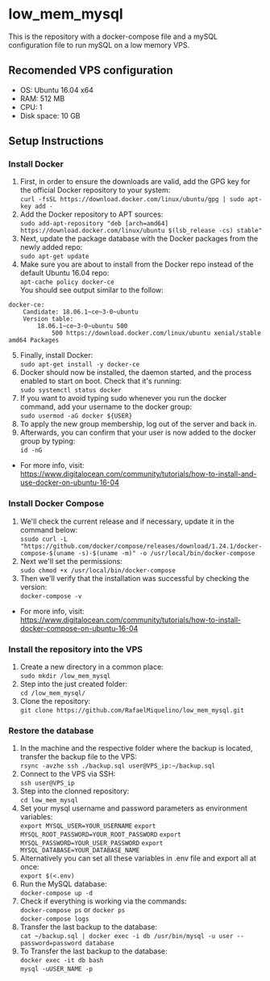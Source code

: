 # low_mem_mysql
This is the repository with a docker-compose file and a mySQL configuration file to run mySQL on a low memory VPS.
## Recomended VPS configuration
- OS: Ubuntu 16.04 x64
- RAM: 512 MB
- CPU: 1
- Disk space: 10 GB
## Setup Instructions
### Install Docker
1. First, in order to ensure the downloads are valid, add the GPG key for the official Docker repository to your system:  
`curl -fsSL https://download.docker.com/linux/ubuntu/gpg | sudo apt-key add -`
2. Add the Docker repository to APT sources:  
`sudo add-apt-repository "deb [arch=amd64] https://download.docker.com/linux/ubuntu $(lsb_release -cs) stable"`
3. Next, update the package database with the Docker packages from the newly added repo:  
`sudo apt-get update`
4. Make sure you are about to install from the Docker repo instead of the default Ubuntu 16.04 repo:  
`apt-cache policy docker-ce`  
 You should see output similar to the follow:  
```
docker-ce:
    Candidate: 18.06.1~ce~3-0~ubuntu
    Version table:
        18.06.1~ce~3-0~ubuntu 500
            500 https://download.docker.com/linux/ubuntu xenial/stable amd64 Packages
```
5. Finally, install Docker:  
`sudo apt-get install -y docker-ce`
6. Docker should now be installed, the daemon started, and the process enabled to start on boot. Check that it's running:  
`sudo systemctl status docker`
7. If you want to avoid typing sudo whenever you run the docker command, add your username to the docker group:  
`sudo usermod -aG docker ${USER}`
8. To apply the new group membership, log out of the server and back in.
9. Afterwards, you can confirm that your user is now added to the docker group by typing:  
`id -nG`  

- For more info, visit: https://www.digitalocean.com/community/tutorials/how-to-install-and-use-docker-on-ubuntu-16-04
### Install Docker Compose
1. We'll check the current release and if necessary, update it in the command below:  
`ssudo curl -L "https://github.com/docker/compose/releases/download/1.24.1/docker-compose-$(uname -s)-$(uname -m)" -o /usr/local/bin/docker-compose`
2. Next we'll set the permissions:  
`sudo chmod +x /usr/local/bin/docker-compose`
3. Then we'll verify that the installation was successful by checking the version:  
`docker-compose -v`

- For more info, visit: https://www.digitalocean.com/community/tutorials/how-to-install-docker-compose-on-ubuntu-16-04
### Install the repository into the VPS
1. Create a new directory in a common place:  
`sudo mkdir /low_mem_mysql`
1. Step into the just created folder:  
`cd /low_mem_mysql/`
1. Clone the repository:  
`git clone https://github.com/RafaelMiquelino/low_mem_mysql.git`

### Restore the database
1. In the machine and the respective folder where the backup is located, transfer the backup file to the VPS:  
`rsync -avzhe ssh ./backup.sql user@VPS_ip:~/backup.sql`
2. Connect to the VPS via SSH:  
`ssh user@VPS_ip`
2. Step into the clonned repository:  
`cd low_mem_mysql`
2. Set your mysql username and password parameters as environment variables:  
`export MYSQL_USER=YOUR_USERNAME` `export MYSQL_ROOT_PASSWORD=YOUR_ROOT_PASSWORD` `export MYSQL_PASSWORD=YOUR_USER_PASSWORD` `export MYSQL_DATABASE=YOUR_DATABASE_NAME`
2. Alternatively you can set all these variables in .env file and export all at once:  
`export $(<.env)`
2. Run the MySQL database:  
`docker-compose up -d`
2. Check if everything is working via the commands:  
`docker-compose ps` or `docker ps`  
`docker-compose logs`
3. Transfer the last backup to the database:  
`cat ~/backup.sql | docker exec -i db /usr/bin/mysql -u user --password=password database`
3. To Transfer the last backup to the database:  
`docker exec -it db bash`  
`mysql -uUSER_NAME -p`
